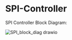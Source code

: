 # SPI-Controller

SPI Controller Block Diagram:

![SPI_block_diag drawio](https://github.com/user-attachments/assets/58c2ec46-eb50-4b3a-afce-99213c4b664f)
